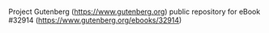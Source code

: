 Project Gutenberg (https://www.gutenberg.org) public repository for eBook #32914 (https://www.gutenberg.org/ebooks/32914)
